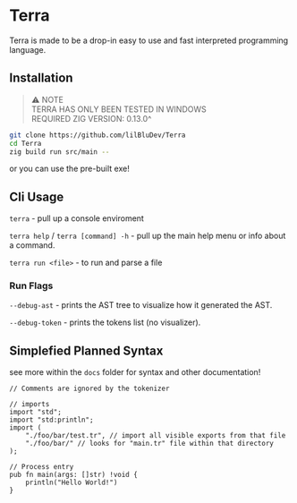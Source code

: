 # Terra 

Terra is made to be a drop-in easy to use and fast interpreted programming language.

## Installation

> ⚠ NOTE <Br>
> TERRA HAS ONLY BEEN TESTED IN WINDOWS <Br>
> REQUIRED ZIG VERSION: 0.13.0^

```bash
git clone https://github.com/lilBluDev/Terra
cd Terra
zig build run src/main --
```

or you can use the pre-built exe!

## Cli Usage

`terra` - pull up a console enviroment

`terra help` / `terra [command] -h` - pull up the main help menu or info about a command.

`terra run <file>` - to run and parse a file

### Run Flags

`--debug-ast` - prints the AST tree to visualize how it generated the AST.

`--debug-token` - prints the tokens list (no visualizer).

## Simplefied Planned Syntax

see more within the `docs` folder for syntax and other documentation!

```text
// Comments are ignored by the tokenizer

// imports
import "std";
import "std:println";
import (
    "./foo/bar/test.tr", // import all visible exports from that file
    "./foo/bar/" // looks for "main.tr" file within that directory 
);

// Process entry
pub fn main(args: []str) !void {
    println("Hello World!")
}

```
